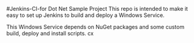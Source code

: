 #Jenkins-CI-for Dot Net Sample Project
This repo is intended to make it easy to set up Jenkins to build and deploy a Windows Service. 

This Windows Service depends on NuGet packages and some custom build, deploy and install scripts. cx

